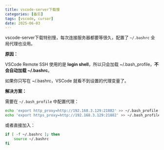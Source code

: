 ```yaml
---
title: vscode-server下载慢
categories: [备忘]
tags: [vscode, cursor]
date: 2025-06-03
---
```


vscode-server下载特别慢，每次连接服务器都要等很久，配置了 `~/.bashrc` 全局代理也没用。

**原因：**

VSCode Remote SSH 使用的是 **login shell**，所以只会加载 ~/.bash_profile，**不会自动加载 ~/.bashrc**。

如果你只写在 ~/.bashrc，VSCode 就看不到设置的代理变量了。



**解决方案：**

需要在 `~/.bash_profile` 中配置代理：

```bash
echo 'export http_proxy=http://192.168.3.129:21882' >> ~/.bash_profile
echo 'export https_proxy=http://192.168.3.129:21882' >> ~/.bash_profile
```

或者直接加入：

```bash
if [ -f ~/.bashrc ]; then
    source ~/.bashrc
fi
```

<!--more-->
